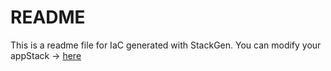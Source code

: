 # README
This is a readme file for IaC generated with StackGen.
You can modify your appStack -> [here](http://main.dev.stackgen.com/appstacks/763dc174-f1fa-4f21-b16e-660132550286)
